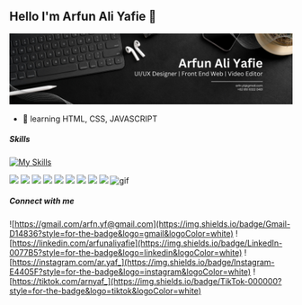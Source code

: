 ## Hello I'm Arfun Ali Yafie 👋
![panel](img/panel.png)
<!--
**Arflifie/Arflifie** is a ✨ _special_ ✨ repository because its `README.md` (this file) appears on your GitHub profile.

-
-->
- 📖 learning HTML, CSS, JAVASCRIPT


##### Skills
[![My Skills](https://skillicons.dev/icons?i=figma,html,css,bootstrap,javascript,php,next,laravel,mysql,premiere&perline=10)](https://skillicons.dev)


<img src="https://img.shields.io/badge/Canva-%2300C4CC.svg?&style=for-the-badge&logo=Canva&logoColor=white" />
<img src="https://img.shields.io/badge/Figma-F24E1E?style=for-the-badge&logo=figma&logoColor=white" />
 <img src="https://img.shields.io/badge/HTML5-E34F26?style=for-the-badge&logo=html5&logoColor=white" />
 <img src="https://img.shields.io/badge/CSS3-1572B6?style=for-the-badge&logo=css3&logoColor=white" />
 <img src="https://img.shields.io/badge/JavaScript-323330?style=for-the-badge&logo=javascript&logoColor=F7DF1E" />
 <img src="https://img.shields.io/badge/PHP-777BB4?style=for-the-badge&logo=php&logoColor=white" />
 <img src=https://img.shields.io/badge/Bootstrap-563D7C?style=for-the-badge&logo=bootstrap&logoColor=white />
 <img src="https://img.shields.io/badge/next%20js-000000?style=for-the-badge&logo=nextdotjs&logoColor=white" />
 <img src="https://img.shields.io/badge/Laravel-FF2D20?style=for-the-badge&logo=laravel&logoColor=white" />




<img src="img/versi-gif2.gif" alt="gif" height="250" style="text-align: center;">

##### Connect with me
![https://gmail.com/arfn.yf@gmail.com](https://img.shields.io/badge/Gmail-D14836?style=for-the-badge&logo=gmail&logoColor=white)
![https://linkedin.com/arfunaliyafie](https://img.shields.io/badge/LinkedIn-0077B5?style=for-the-badge&logo=linkedin&logoColor=white)
![https://instagram.com/ar.yaf_](https://img.shields.io/badge/Instagram-E4405F?style=for-the-badge&logo=instagram&logoColor=white)
![https://tiktok.com/arnyaf_](https://img.shields.io/badge/TikTok-000000?style=for-the-badge&logo=tiktok&logoColor=white)
